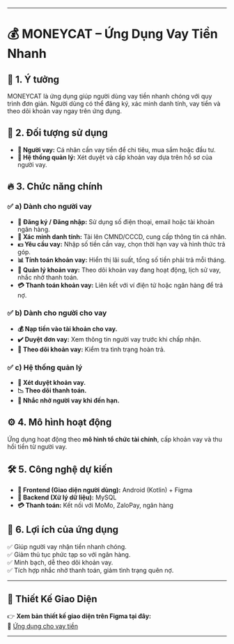 
---

# 💰 **MONEYCAT – Ứng Dụng Vay Tiền Nhanh**  

## 🎯 **1. Ý tưởng**  
MONEYCAT là ứng dụng giúp người dùng vay tiền nhanh chóng với quy trình đơn giản. Người dùng có thể đăng ký, xác minh danh tính, vay tiền và theo dõi khoản vay ngay trên ứng dụng.  

## 👥 **2. Đối tượng sử dụng**  
- **📌 Người vay:** Cá nhân cần vay tiền để chi tiêu, mua sắm hoặc đầu tư.  
- **📌 Hệ thống quản lý:** Xét duyệt và cấp khoản vay dựa trên hồ sơ của người vay.  

## 🔥 **3. Chức năng chính**  

### ✅ **a) Dành cho người vay**  
- **📲 Đăng ký / Đăng nhập:** Sử dụng số điện thoại, email hoặc tài khoản ngân hàng.  
- **📑 Xác minh danh tính:** Tải lên CMND/CCCD, cung cấp thông tin cá nhân.  
- **💵 Yêu cầu vay:** Nhập số tiền cần vay, chọn thời hạn vay và hình thức trả góp.  
- **📊 Tính toán khoản vay:** Hiển thị lãi suất, tổng số tiền phải trả mỗi tháng.  
- **📅 Quản lý khoản vay:** Theo dõi khoản vay đang hoạt động, lịch sử vay, nhắc nhở thanh toán.  
- **💳 Thanh toán khoản vay:** Liên kết với ví điện tử hoặc ngân hàng để trả nợ.  

### ✅ **b) Dành cho người cho vay**  
- **💰 Nạp tiền vào tài khoản cho vay.**  
- **✔️ Duyệt đơn vay:** Xem thông tin người vay trước khi chấp nhận.  
- **📌 Theo dõi khoản vay:** Kiểm tra tình trạng hoàn trả.  

### ✅ **c) Hệ thống quản lý**  
- **📝 Xét duyệt khoản vay.**  
- **📉 Theo dõi thanh toán.**  
- **🔔 Nhắc nhở người vay khi đến hạn.**  

## ⚙️ **4. Mô hình hoạt động**  
Ứng dụng hoạt động theo **mô hình tổ chức tài chính**, cấp khoản vay và thu hồi tiền từ người vay.  

## 🛠 **5. Công nghệ dự kiến**  
- **📱 Frontend (Giao diện người dùng):** Android (Kotlin)  + Figma
- **📡 Backend (Xử lý dữ liệu):** MySQL  
- **💳 Thanh toán:** Kết nối với MoMo, ZaloPay, ngân hàng  

## 🎯 **6. Lợi ích của ứng dụng**  
✅ Giúp người vay nhận tiền nhanh chóng.  
✅ Giảm thủ tục phức tạp so với ngân hàng.  
✅ Minh bạch, dễ theo dõi khoản vay.  
✅ Tích hợp nhắc nhở thanh toán, giảm tình trạng quên nợ.  

---  

## 🎨 **Thiết Kế Giao Diện**  

👉 **Xem bản thiết kế giao diện trên Figma tại đây:**  
🔗 [Ứng dụng cho vay tiền](https://www.figma.com/design/KKsqi830fDsoR7Txo6kHqa/Figma9?node-id=1-937&t=QaEcuZpO2qtA87yJ-1)  

---

